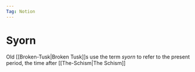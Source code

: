 ```yaml
---
Tag: Notion
---
```

# Syorn
Old [[Broken-Tusk|Broken Tusk]]s use the term *syorn* to refer to the present period, the time after  [[The-Schism|The Schism]]